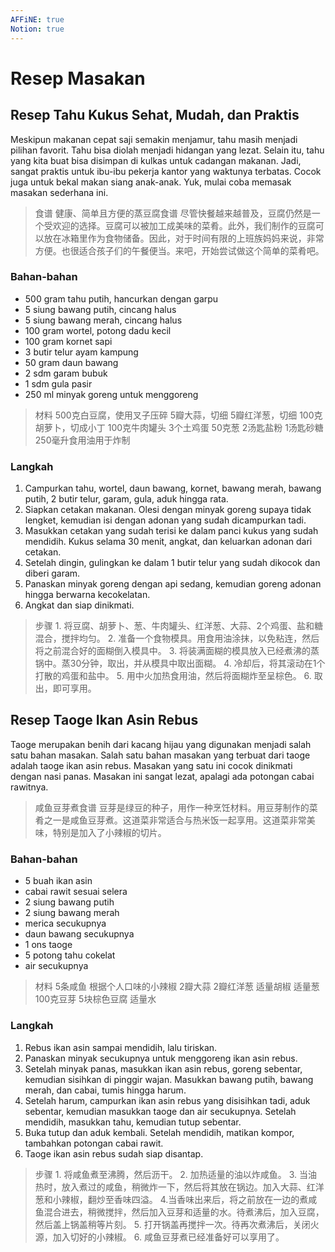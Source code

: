 ```yaml
---
AFFiNE: true
Notion: true
---
```


# Resep Masakan

## Resep Tahu Kukus Sehat, Mudah, dan Praktis

Meskipun makanan cepat saji semakin menjamur, tahu masih menjadi pilihan favorit. Tahu bisa diolah menjadi hidangan yang lezat. Selain itu, tahu yang kita buat bisa disimpan di kulkas untuk cadangan makanan. Jadi, sangat praktis untuk ibu-ibu pekerja kantor yang waktunya terbatas. Cocok juga untuk bekal makan siang anak-anak. Yuk, mulai coba memasak masakan sederhana ini.

> 食谱
> 健康、简单且方便的蒸豆腐食谱
> 尽管快餐越来越普及，豆腐仍然是一个受欢迎的选择。豆腐可以被加工成美味的菜肴。此外，我们制作的豆腐可以放在冰箱里作为食物储备。因此，对于时间有限的上班族妈妈来说，非常方便。也很适合孩子们的午餐便当。来吧，开始尝试做这个简单的菜肴吧。

### Bahan-bahan

* 500 gram tahu putih, hancurkan dengan garpu
* 5 siung bawang putih, cincang halus
* 5 siung bawang merah, cincang halus
* 100 gram wortel, potong dadu kecil
* 100 gram kornet sapi
* 3 butir telur ayam kampung
* 50 gram daun bawang
* 2 sdm garam bubuk
* 1 sdm gula pasir
* 250 ml minyak goreng untuk menggoreng

> 材料
> 500克白豆腐，使用叉子压碎
> 5瓣大蒜，切细
> 5瓣红洋葱，切细
> 100克胡萝卜，切成小丁
> 100克牛肉罐头
> 3个土鸡蛋
> 50克葱
> 2汤匙盐粉
> 1汤匙砂糖
> 250毫升食用油用于炸制

### Langkah

1. Campurkan tahu, wortel, daun bawang, kornet, bawang merah, bawang putih, 2 butir telur, garam, gula, aduk hingga rata.
2. Siapkan cetakan makanan. Olesi dengan minyak goreng supaya tidak lengket, kemudian isi dengan adonan yang sudah dicampurkan tadi.
3. Masukkan cetakan yang sudah terisi ke dalam panci kukus yang sudah mendidih. Kukus selama 30 menit, angkat, dan keluarkan adonan dari cetakan.
4. Setelah dingin, gulingkan ke dalam 1 butir telur yang sudah dikocok dan diberi garam.
5. Panaskan minyak goreng dengan api sedang, kemudian goreng adonan hingga berwarna kecokelatan.
6. Angkat dan siap dinikmati.

> 步骤
> 1\. 将豆腐、胡萝卜、葱、牛肉罐头、红洋葱、大蒜、2个鸡蛋、盐和糖混合，搅拌均匀。
> 2\. 准备一个食物模具。用食用油涂抹，以免粘连，然后将之前混合好的面糊倒入模具中。
> 3\. 将装满面糊的模具放入已经煮沸的蒸锅中。蒸30分钟，取出，并从模具中取出面糊。
> 4\. 冷却后，将其滚动在1个打散的鸡蛋和盐中。
> 5\. 用中火加热食用油，然后将面糊炸至呈棕色。
> 6\. 取出，即可享用。

## Resep Taoge Ikan Asin Rebus

Taoge merupakan benih dari kacang hijau yang digunakan menjadi salah satu bahan masakan. Salah satu bahan masakan yang terbuat dari taoge adalah taoge ikan asin rebus. Masakan yang satu ini cocok dinikmati dengan nasi panas. Masakan ini sangat lezat, apalagi ada potongan cabai rawitnya.

> 咸鱼豆芽煮食谱
> 豆芽是绿豆的种子，用作一种烹饪材料。用豆芽制作的菜肴之一是咸鱼豆芽煮。这道菜非常适合与热米饭一起享用。这道菜非常美味，特别是加入了小辣椒的切片。

### Bahan-bahan

* 5 buah ikan asin
* cabai rawit sesuai selera
* 2 siung bawang putih
* 2 siung bawang merah
* merica secukupnya
* daun bawang secukupnya
* 1 ons taoge
* 5 potong tahu cokelat
* air secukupnya

> 材料
> 5条咸鱼
> 根据个人口味的小辣椒
> 2瓣大蒜
> 2瓣红洋葱
> 适量胡椒
> 适量葱
> 100克豆芽
> 5块棕色豆腐
> 适量水

### Langkah

1. Rebus ikan asin sampai mendidih, lalu tiriskan.
2. Panaskan minyak secukupnya untuk menggoreng ikan asin rebus.
3. Setelah minyak panas, masukkan ikan asin rebus, goreng sebentar, kemudian sisihkan di pinggir wajan. Masukkan bawang putih, bawang merah, dan cabai, tumis hingga harum.
4. Setelah harum, campurkan ikan asin rebus yang disisihkan tadi, aduk sebentar, kemudian masukkan taoge dan air secukupnya. Setelah mendidih, masukkan tahu, kemudian tutup sebentar.
5. Buka tutup dan aduk kembali. Setelah mendidih, matikan kompor, tambahkan potongan cabai rawit.
6. Taoge ikan asin rebus sudah siap disantap.

> 步骤
> 1\. 将咸鱼煮至沸腾，然后沥干。
> 2\. 加热适量的油以炸咸鱼。
> 3\. 当油热时，放入煮过的咸鱼，稍微炸一下，然后将其放在锅边。加入大蒜、红洋葱和小辣椒，翻炒至香味四溢。
> 4.当香味出来后，将之前放在一边的煮咸鱼混合进去，稍微搅拌，然后加入豆芽和适量的水。待煮沸后，加入豆腐，然后盖上锅盖稍等片刻。
> 5\. 打开锅盖再搅拌一次。待再次煮沸后，关闭火源，加入切好的小辣椒。
> 6\. 咸鱼豆芽煮已经准备好可以享用了。
